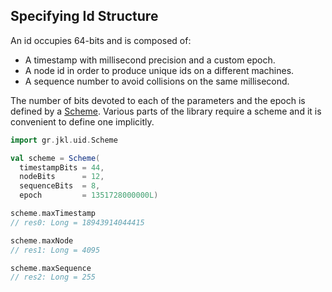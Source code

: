 Specifying Id Structure
-----------------------

An id occupies 64-bits and is composed of:

* A timestamp with millisecond precision and a custom epoch.
* A node id in order to produce unique ids on a different machines.
* A sequence number to avoid collisions on the same millisecond.

The number of bits devoted to each of the parameters and the epoch is defined
by a [Scheme][1]. Various parts of the library require a scheme and it is 
convenient to define one implicitly.

```scala
import gr.jkl.uid.Scheme

val scheme = Scheme(
  timestampBits = 44, 
  nodeBits      = 12, 
  sequenceBits  = 8,
  epoch         = 1351728000000L)

scheme.maxTimestamp 
// res0: Long = 18943914044415

scheme.maxNode 
// res1: Long = 4095

scheme.maxSequence 
// res2: Long = 255
```

[1]: latest/api/gr/jkl/uid/Scheme.html    "gr.jkl.uid.Scheme"
